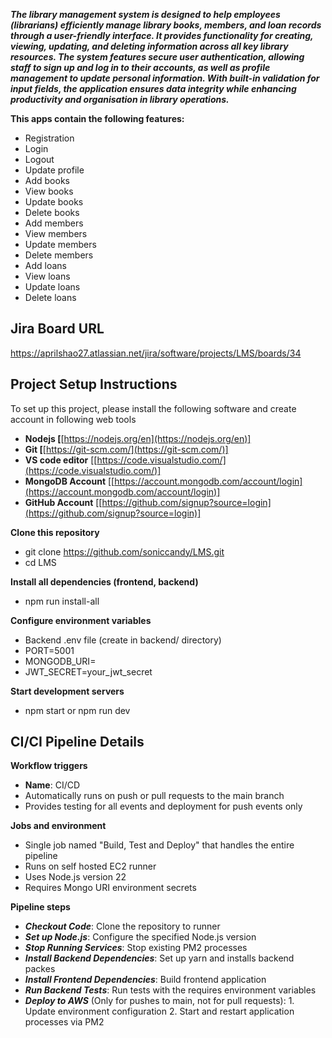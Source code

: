 ***The library management system is designed to help employees (librarians) efficiently manage library books, members, and loan records through a user-friendly interface. It provides functionality for creating, viewing, updating, and deleting information across all key library resources. The system features secure user authentication, allowing staff to sign up and log in to their accounts, as well as profile management to update personal information. With built-in validation for input fields, the application ensures data integrity while enhancing productivity and organisation in library operations.***

**This apps **contain** the following features:**
* Registration
* Login
* Logout
* Update profile
* Add books
* View books
* Update books
* Delete books
* Add members
* View members
* Update members
* Delete members
* Add loans
* View loans
* Update loans
* Delete loans



## Jira Board URL
https://aprilshao27.atlassian.net/jira/software/projects/LMS/boards/34



## Project Setup Instructions

To set up this project, please install the following software and create account in following web tools
* **Nodejs [**[https://nodejs.org/en](https://nodejs.org/en)]
* **Git [**[https://git-scm.com/](https://git-scm.com/)]
* **VS code editor** [[https://code.visualstudio.com/](https://code.visualstudio.com/)]
* **MongoDB Account** [[https://account.mongodb.com/account/login](https://account.mongodb.com/account/login)]
* **GitHub Account** [[https://github.com/signup?source=login](https://github.com/signup?source=login)]

**Clone this repository**
* git clone https://github.com/soniccandy/LMS.git
* cd LMS

**Install all dependencies (frontend, backend)**
*  npm run install-all

**Configure environment variables**
*  Backend .env file (create in backend/ directory)
*  PORT=5001
*  MONGODB_URI=<yourconnectionstring>
*  JWT_SECRET=your_jwt_secret

**Start development servers**
*  npm start or npm run dev



## CI/CI Pipeline Details

**Workflow triggers**
*  **Name**: CI/CD
*  Automatically runs on push or pull requests to the main branch
*  Provides testing for all events and deployment for push events only

**Jobs and environment**
*  Single job named "Build, Test and Deploy" that handles the entire pipeline
*  Runs on self hosted EC2 runner
*  Uses Node.js version 22
*  Requires Mongo URI environment secrets

**Pipeline steps**
*  ***Checkout Code***: Clone the repository to runner
*  ***Set up Node.js***: Configure the specified Node.js version
*  ***Stop Running Services***: Stop existing PM2 processes
*  ***Install Backend Dependencies***: Set up yarn and installs backend packes
*  ***Install Frontend Dependencies***: Build frontend application
*  ***Run Backend Tests***: Run tests with the requires environment variables
*  ***Deploy to AWS*** (Only for pushes to main, not for pull requests): 1. Update environment configuration 2. Start and restart application processes via PM2